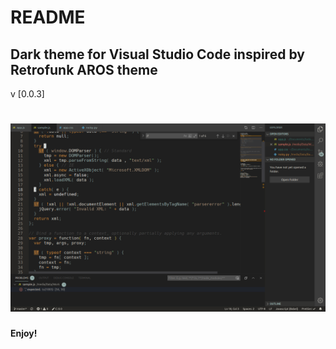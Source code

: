 # README

## Dark theme for Visual Studio Code inspired by Retrofunk AROS theme

v [0.0.3]

![Screenshot](https://raw.githubusercontent.com/Xyr0s1gn/aros-theme/master/Screenshot.png "Screenshot")
=======

**Enjoy!**
